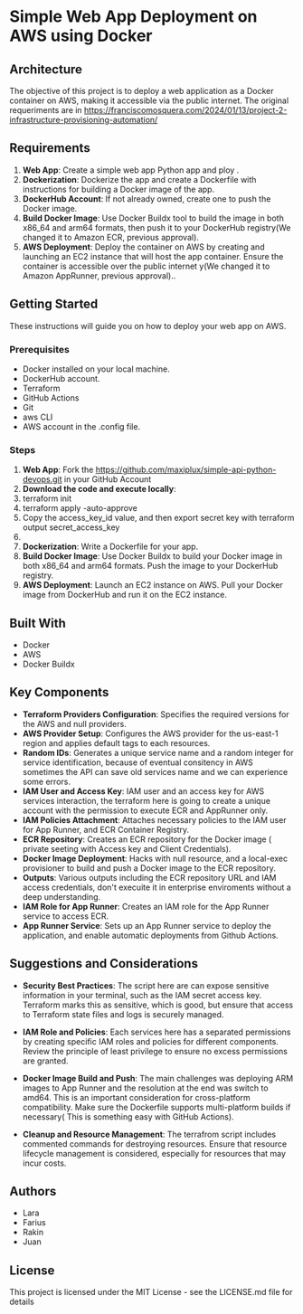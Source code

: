 # Simple Web App Deployment on AWS using Docker

## Architecture

The objective of this project is to deploy a web application as a Docker container on AWS, making it accessible via the public internet.
The original requeriments are in https://franciscomosquera.com/2024/01/13/project-2-infrastructure-provisioning-automation/ 

## Requirements

1. **Web App**: Create a simple web app Python app and ploy .
2. **Dockerization**: Dockerize the app and create a Dockerfile with instructions for building a Docker image of the app.
3. **DockerHub Account**: If not already owned, create one to push the Docker image.
4. **Build Docker Image**: Use Docker Buildx tool to build the image in both x86_64 and arm64 formats, then push it to your DockerHub registry(We changed it to Amazon ECR, previous approval).
5. **AWS Deployment**: Deploy the container on AWS by creating and launching an EC2 instance that will host the app container. Ensure the container is accessible over the public internet y(We changed it to Amazon AppRunner, previous approval)..

## Getting Started

These instructions will guide you on how to deploy your web app on AWS.

### Prerequisites

- Docker installed on your local machine.
- DockerHub account.
- Terraform
- GitHub Actions
- Git
- aws CLI 
- AWS account in the .config file.

### Steps

1. **Web App**: Fork the https://github.com/maxiplux/simple-api-python-devops.git in your GitHub Account
2. **Download the code and execute locally**:
3.    terraform init
4.    terraform apply -auto-approve
5.    Copy the access_key_id value, and then export secret key with  terraform output secret_access_key
6.  
7. **Dockerization**: Write a Dockerfile for your app.
8. **Build Docker Image**: Use Docker Buildx to build your Docker image in both x86_64 and arm64 formats. Push the image to your DockerHub registry.
9. **AWS Deployment**: Launch an EC2 instance on AWS. Pull your Docker image from DockerHub and run it on the EC2 instance.

## Built With

- Docker
- AWS
- Docker Buildx
## Key Components

- **Terraform Providers Configuration**: Specifies the required versions for the AWS and null providers.
- **AWS Provider Setup**: Configures the AWS provider for the us-east-1 region and applies default tags to each resources.
- **Random IDs**: Generates a unique service name and a random integer for service identification, because of eventual consitency in AWS sometimes the API can save old services name and we can experience some errors.
- **IAM User and Access Key**: IAM user and an access key for AWS services interaction, the terraform here is going to create a unique account with the permission to execute ECR and AppRunner only.
- **IAM Policies Attachment**: Attaches necessary policies to the IAM user for App Runner, and ECR Container Registry.
- **ECR Repository**: Creates an ECR repository for the Docker image ( private seeting with Access key and Client Credentials).
- **Docker Image Deployment**: Hacks with null resource, and a local-exec provisioner to build and push a Docker image to the ECR repository.
- **Outputs**: Various outputs including the ECR repository URL and IAM access credentials, don't execuite it in enterprise enviroments without a deep understanding.
- **IAM Role for App Runner**: Creates an IAM role for the App Runner service to access ECR.
- **App Runner Service**: Sets up an App Runner service to deploy the application, and enable automatic deployments from Github Actions.
## Suggestions and Considerations

- **Security Best Practices**: The  script here are can expose sensitive information in your terminal, such as the IAM secret access key. Terraform marks this as sensitive, which is good, but ensure that access to Terraform state files and logs is securely managed.
- **IAM Role and Policies**: Each services here has a separated permissions by creating specific IAM roles and policies for different components. Review the principle of least privilege to ensure no excess permissions are granted.
- **Docker Image Build and Push**: The main challenges was deploying ARM images to App Runner and the resolution at the end was switch to amd64. This is an important consideration for cross-platform compatibility. Make sure the Dockerfile supports multi-platform builds if necessary( This is something easy with GitHub Actions).

- **Cleanup and Resource Management**: The terrafrom script includes commented commands for destroying resources. Ensure that resource lifecycle management is considered, especially for resources that may incur costs.


## Authors

  - Lara
  - Farius
  - Rakin
  - Juan

## License

This project is licensed under the MIT License - see the LICENSE.md file for details
